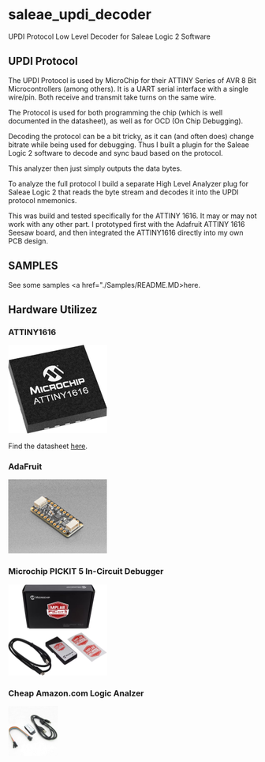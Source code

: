# saleae_updi_decoder

UPDI Protocol
Low Level Decoder for Saleae Logic 2 Software

## UPDI Protocol
The UPDI Protocol is used by MicroChip for their ATTINY Series of AVR 8 Bit Microcontrollers (among others).
It is a UART serial interface with a single wire/pin.  Both receive and transmit take turns on the same wire.

The Protocol is used for both programming the chip (which is well documented in the datasheet), as well as for OCD (On Chip Debugging).

Decoding the protocol can be a bit tricky, as it can (and often does) change bitrate while being used for debugging.  Thus I built a plugin for the Saleae Logic 2 software to decode and sync baud based on the protocol.

This analyzer then just simply outputs the data bytes.  

To analyze the full protocol I build a separate High Level Analyzer plug for Saleae Logic 2 that reads the byte stream and decodes it into the UPDI protocol nmemonics.

This was build and tested specifically for the ATTINY 1616.  It may or may not work with any other part.  I prototyped first with the Adafruit ATTINY 1616 Seesaw board, and then integrated the ATTINY1616 directly into my own PCB design.

## SAMPLES

See some samples <a href="./Samples/README.MD>here</a>.

## Hardware Utilizez

### ATTINY1616
<a href="https://www.microchip.com/en-us/product/attiny1616">
    <img src="/Images/Microchip_ATTINY1616.png" width="200"/>
</a>
<p></p>
Find the datasheet 
<a href="https://ww1.microchip.com/downloads/aemDocuments/documents/MCU08/ProductDocuments/DataSheets/ATtiny1614-16-17-DataSheet-DS40002204A.pdf">
here</a>.

### AdaFruit
<a href="https://www.adafruit.com/product/5690">
    <img src="/Images/Adafruit_5690.jpg" width="200"/>
</a>

### Microchip PICKIT 5 In-Circuit Debugger
<a href="https://www.microchip.com/en-us/development-tool/pg164150">
    <img src="/Images/Microchip_PICKIT_5.png" width="200"/>
</a>

### Cheap Amazon.com Logic Analzer
<a href="https://www.amazon.com/gp/product/B077LSG5P2">
    <img src="/Images/Cheap_LogicAnalyzer.jpg" width="100"/>
</a>


